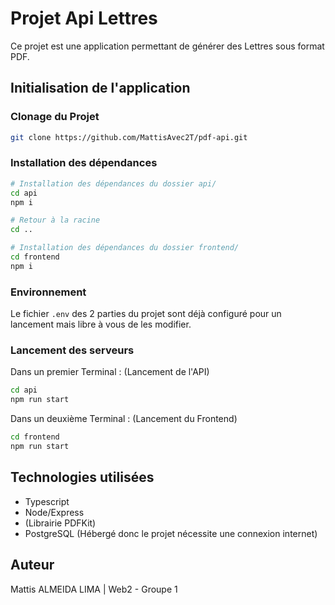 # Projet Api Lettres

Ce projet est une application permettant de générer des Lettres sous format PDF.

## Initialisation de l'application

### Clonage du Projet

```bash
git clone https://github.com/MattisAvec2T/pdf-api.git
```

### Installation des dépendances

```bash
# Installation des dépendances du dossier api/
cd api
npm i

# Retour à la racine
cd ..

# Installation des dépendances du dossier frontend/
cd frontend
npm i
```

### Environnement

Le fichier `.env` des 2 parties du projet sont déjà configuré pour un lancement mais libre à vous de les modifier.

### Lancement des serveurs

Dans un premier Terminal : (Lancement de l'API)

```bash
cd api
npm run start
```

Dans un deuxième Terminal : (Lancement du Frontend)

```bash
cd frontend
npm run start
```

## Technologies utilisées

- Typescript
- Node/Express  
- (Librairie PDFKit)
- PostgreSQL (Hébergé donc le projet nécessite une connexion internet)

## Auteur

Mattis ALMEIDA LIMA | Web2 - Groupe 1
